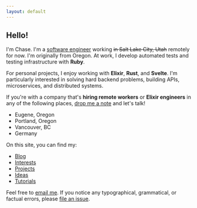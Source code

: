```yaml
---
layout: default
---
```


## Hello!

I'm Chase. I'm a [software engineer](https://github.com/clmay) working ~~in Salt
Lake City, Utah~~ remotely for now. I'm originally from Oregon. At work, I
develop automated tests and testing infrastructure with **Ruby**.

For personal projects, I enjoy working with **Elixir**, **Rust**, and
**Svelte**. I'm particularly interested in solving hard backend problems,
building APIs, microservices, and distributed systems.

If you're with a company that's **hiring remote workers** or **Elixir
engineers** in any of the following places,
[drop me a note](mailto:p5j35nbue@relay.firefox.com) and let's talk!

- Eugene, Oregon
- Portland, Oregon
- Vancouver, BC
- Germany

On this site, you can find my:

- [Blog](blog/index.md)
- [Interests](interests/index.md)
- [Projects](projects/index.md)
- [Ideas](ideas/index.md)
- [Tutorials](tutorials/index.md)

Feel free to [email me](mailto:p5j35nbue@relay.firefox.com). If you notice any
typographical, grammatical, or factual errors, please
[file an issue](https://github.com/clmay/issues/new).
